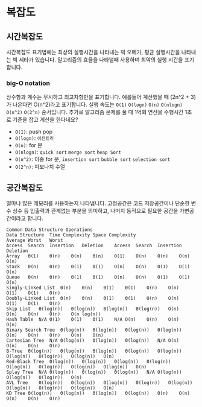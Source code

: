 # 복잡도
## 시간복잡도
시간복잡도 표기법에는 최상의 실행시간을 나타내는 빅 오메가, 평균 실행시간을 나타내는 빅 세타가 있습니다. 알고리즘의 효율을 나타낼때 사용하며 최악의 실행 시간을 표기합니다. 
### big-O notation
상수항과 계수는 무시하고 최고차항만을 표기합니다. 예를들어 계산했을 때 (2n^2 + 3) 가 나온다면 O(n^2)라고 표기합니다. 실행 속도는 `O(1)` `O(logn)` `O(n)` `O(nlogn)` `O(n^2)` `O(2^n)` 순서입니다. 추가로 알고리즘 문제를 풀 때 1억회 연산을 수행시간 1초로 기준을 잡고 계산을 한다네요?
- `O(1)`: push pop 
- `O(logn)`: `이진트리` 
- `O(n)`: for 문 
- `O(nlogn)`: `quick sort` `merge sort` `heap Sort`
- `O(n^2)`: 이중 for 문, `insertion sort` `bubble sort` `selection sort`
- `O(2^n)`: 피보나치 수열

## 공간복잡도
얼마나 많은 메모리를 사용하는지 나타냅니다. 고정공간은 코드 저장공간이나 단순한 변수 상수 등 입출력과 관계없는 부분을 의미하고, 나머지 동적으로 필요한 공간을 가변공간이라고 합니다. 
```
Common Data Structure Operations
Data Structure	Time Complexity	Space Complexity
Average	Worst	Worst
Access	Search	Insertion	Deletion	Access	Search	Insertion	Deletion	
Array	Θ(1)	Θ(n)	Θ(n)	Θ(n)	O(1)	O(n)	O(n)	O(n)	O(n)
Stack	Θ(n)	Θ(n)	Θ(1)	Θ(1)	O(n)	O(n)	O(1)	O(1)	O(n)
Queue	Θ(n)	Θ(n)	Θ(1)	Θ(1)	O(n)	O(n)	O(1)	O(1)	O(n)
Singly-Linked List	Θ(n)	Θ(n)	Θ(1)	Θ(1)	O(n)	O(n)	O(1)	O(1)	O(n)
Doubly-Linked List	Θ(n)	Θ(n)	Θ(1)	Θ(1)	O(n)	O(n)	O(1)	O(1)	O(n)
Skip List	Θ(log(n))	Θ(log(n))	Θ(log(n))	Θ(log(n))	O(n)	O(n)	O(n)	O(n)	O(n log(n))
Hash Table	N/A	Θ(1)	Θ(1)	Θ(1)	N/A	O(n)	O(n)	O(n)	O(n)
Binary Search Tree	Θ(log(n))	Θ(log(n))	Θ(log(n))	Θ(log(n))	O(n)	O(n)	O(n)	O(n)	O(n)
Cartesian Tree	N/A	Θ(log(n))	Θ(log(n))	Θ(log(n))	N/A	O(n)	O(n)	O(n)	O(n)
B-Tree	Θ(log(n))	Θ(log(n))	Θ(log(n))	Θ(log(n))	O(log(n))	O(log(n))	O(log(n))	O(log(n))	O(n)
Red-Black Tree	Θ(log(n))	Θ(log(n))	Θ(log(n))	Θ(log(n))	O(log(n))	O(log(n))	O(log(n))	O(log(n))	O(n)
Splay Tree	N/A	Θ(log(n))	Θ(log(n))	Θ(log(n))	N/A	O(log(n))	O(log(n))	O(log(n))	O(n)
AVL Tree	Θ(log(n))	Θ(log(n))	Θ(log(n))	Θ(log(n))	O(log(n))	O(log(n))	O(log(n))	O(log(n))	O(n)
KD Tree	Θ(log(n))	Θ(log(n))	Θ(log(n))	Θ(log(n))	O(n)	O(n)	O(n)	O(n)	O(n)
```